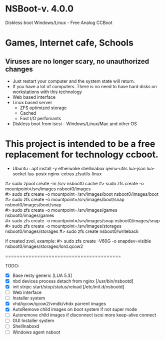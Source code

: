 # NSBoot-v. 4.0.0
Diskless boot Windows/Linux - Free Analog CCBoot 

<h1>Games, Internet cafe, Schools</h1>
<h2>Viruses are no longer scary, no unauthorized changes</h1>

* Just restart your computer and the system state will return.
* If you have a lot of computers. There is no need to have hard disks on workstations with this technology
* Web based interface
* Linux based server
  - ZFS optimized storage 
  - Cached
  - Fast I/O perfomants
* Diskless boot from iscsi - Windows/Linux/Mac and other OS


This project is intended to be a free replacement for technology ccboot.
===
- Ubuntu : 
 apt install -y etherwake shellinabox qemu-utils lua-json lua-socket lua-posix nginx-extras zfsutils-linux
 
#> sudo zpool create -m /srv nsboot0 <disk> <disk> cache <disk>
#> sudo  zfs create    -o mountpoint=/srv/images nsboot0/images                   
#> sudo  zfs create    -o mountpoint=/srv/images/boot nsboot0/images/boot              
#> sudo  zfs create    -o mountpoint=/srv/images/boot/snap nsboot0/images/boot/snap          
#> sudo  zfs create    -o mountpoint=/srv/images/games nsboot0/images/games                
#> sudo  zfs create    -o mountpoint=/srv/images/snap nsboot0/images/snap                
#> sudo  zfs create    -o mountpoint=/srv/images/storages nsboot0/images/storages
#> sudo  zfs create    nsboot0/writeback         

if created zvol, example:
#> sudo  zfs create -V60G -o snapdev=visible nsboot0/images/storages/lord.qcow2
 
 


========================================

 TODO:
- [x] Base resty generic [LUA 5.3] 
- [x] nbd devices process detach from nginx [/usr/bin/nsbootd]
- [x] init stripc start/stop/status/reload [/etc/init.d/nsbootd]
- [ ] Web interface
- [ ] Installer system
- [x] vhd/qcow/qcow2/vmdk/vhdx parrent images
- [x] AutoRemove child images on boot system if not super mode
- [ ] Autoremove child images if disconnect iscsi more keep-alive connect
- [ ] GUI Installer system
- [ ] ShellInaboxd
- [ ] Windows agent nsboot
